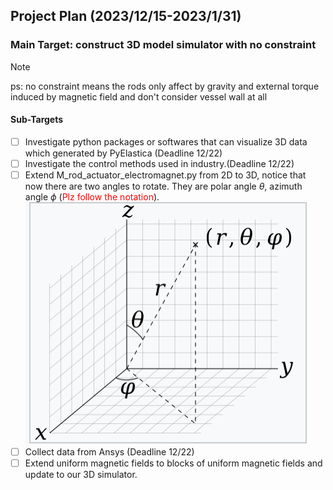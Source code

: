 ## Project  Plan (2023/12/15-2023/1/31)

### Main Target: construct 3D model simulator with no constraint

> [!NOTE]
> ps: no constraint means the rods only affect by gravity and external torque induced by magnetic field and don't consider vessel wall at all



      
#### Sub-Targets  
  - [ ] Investigate python packages or softwares that can visualize 3D data which generated by PyElastica (Deadline 12/22)
  - [ ] Investigate the control methods used in industry.(Deadline 12/22)
  - [ ]  Extend M_rod_actuator_electromagnet.py from 2D to 3D, notice that now there are two angles to rotate. They are polar angle $\theta$, azimuth angle $\phi$ (<span style="color: red;">Plz follow the notation</span>). ![Alt text](image.png)  
  - [ ]  Collect data from Ansys (Deadline 12/22)
  - [ ]  Extend uniform magnetic fields to blocks of uniform magnetic fields and update to our 3D simulator.